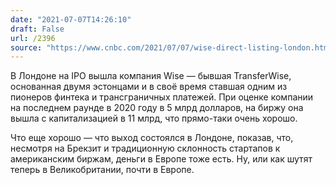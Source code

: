 ```yaml
---
date: "2021-07-07T14:26:10"
draft: False
url: /2396
source: "https://www.cnbc.com/2021/07/07/wise-direct-listing-london.html"
---
```


В Лондоне на IPO вышла компания Wise — бывшая TransferWise, основанная двумя эстонцами и в своё время ставшая одним из пионеров финтека и трансграничных платежей. При оценке компании на последнем раунде в 2020 году в 5 млрд долларов, на биржу она вышла с капитализацией в 11 млрд, что прямо-таки очень хорошо.

Что еще хорошо — что выход состоялся в Лондоне, показав, что, несмотря на Брекзит и традиционную склонность стартапов к американским биржам, деньги в Европе тоже есть. Ну, или как шутят теперь в Великобритании, почти в Европе.
